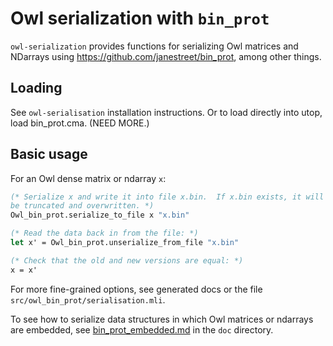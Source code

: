 Owl serialization with `bin_prot`
====

`owl-serialization` provides functions for serializing Owl matrices and
NDarrays using https://github.com/janestreet/bin_prot, among other
things.

## Loading

See `owl-serialisation` installation instructions.  Or to load directly
into utop, load bin_prot.cma.  (NEED MORE.)

## Basic usage

For an Owl dense matrix or ndarray `x`:

```OCaml
(* Serialize x and write it into file x.bin.  If x.bin exists, it will
be truncated and overwritten. *)
Owl_bin_prot.serialize_to_file x "x.bin"

(* Read the data back in from the file: *)
let x' = Owl_bin_prot.unserialize_from_file "x.bin"

(* Check that the old and new versions are equal: *)
x = x'
```

For more fine-grained options, see generated docs or the file
`src/owl_bin_prot/serialisation.mli`.

To see how to serialize data structures in which Owl matrices or
ndarrays are embedded, see
[bin_prot_embedded.md](./bin_prot_embedded.md) in the `doc`
directory.
